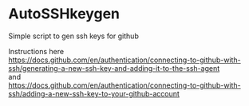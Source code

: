 # AutoSSHkeygen
Simple script to gen ssh keys for github  

Instructions here  
https://docs.github.com/en/authentication/connecting-to-github-with-ssh/generating-a-new-ssh-key-and-adding-it-to-the-ssh-agent  
and  
https://docs.github.com/en/authentication/connecting-to-github-with-ssh/adding-a-new-ssh-key-to-your-github-account   

